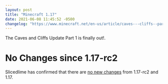 ```yaml
---
layout: post
title: "Minecraft 1.17"
date: 2021-06-08 11:45:52 -0500
changelog: "https://www.minecraft.net/en-us/article/caves---cliffs--part-i-out-today-java"
---
```


The Caves and Cliffs Update Part 1 is finally out!.

# No Changes since 1.17-rc2

Slicedlime has confirmed that there are [no new changes](https://twitter.com/slicedlime/status/1402279723863101449) from 1.17-rc2 and 1.17.

